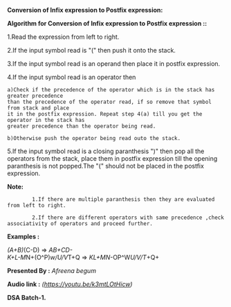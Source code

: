 **Conversion of Infix expression to Postfix expression:**

**Algorithm for Conversion of Infix expression to Postfix expression ::**

1.Read the expression from left to right.

2.If the input symbol read is "(" then push it onto the stack.

3.If the input symbol read is an operand then place it in postfix expression.

4.If the input symbol read is an operator then 

    a)Check if the precedence of the operator which is in the stack has greater precedence
    than the precedence of the operator read, if so remove that symbol from stack and place
    it in the postfix expression. Repeat step 4(a) till you get the operator in the stack has 
    greater precedence than the operator being read.
 
    b)Otherwise push the operator being read outo the stack.
 
5.If the input symbol read is a closing paranthesis ")" then pop all the operators from the stack, place them in postfix expression till the opening paranthesis is not popped.The "(" should not be placed in the postfix expression.

**Note:**  

            1.If there are multiple paranthesis then they are evaluated from left to right.

            2.If there are different operators with same precedence ,check associativity of operators and proceed further.
           
**Examples :**

   *(A+B)*(C-D)             =>                        *AB+CD-*  
 *K+L-M*N+(O^P)*w/U/V*T+Q   =>          *KL+MN*-OP^W*U/V/T*+Q+


**Presented By :**   *Afreena begum*

**Audio link :**     *(https://youtu.be/k3mtLOtHicw)*

**DSA Batch-1.**
